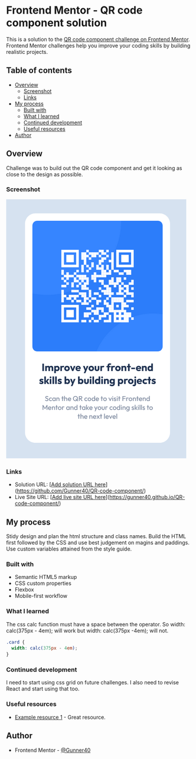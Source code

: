 # Frontend Mentor - QR code component solution

This is a solution to the [QR code component challenge on Frontend Mentor](https://www.frontendmentor.io/challenges/qr-code-component-iux_sIO_H). Frontend Mentor challenges help you improve your coding skills by building realistic projects.

## Table of contents

- [Overview](#overview)
  - [Screenshot](#screenshot)
  - [Links](#links)
- [My process](#my-process)
  - [Built with](#built-with)
  - [What I learned](#what-i-learned)
  - [Continued development](#continued-development)
  - [Useful resources](#useful-resources)
- [Author](#author)

## Overview

Challenge was to build out the QR code component and get it looking as close to the design as possible.

### Screenshot

![](./Screenshot-QR-code-component.png)

### Links

- Solution URL: [[Add solution URL here](https://github.com/Gunner40/QR-code-component/)](https://github.com/Gunner40/QR-code-component/)
- Live Site URL: [[Add live site URL here](https://gunner40.github.io/QR-code-component/)](https://gunner40.github.io/QR-code-component/)

## My process

Stidy design and plan the html structure and class names. Build the HTML first followed by the CSS and use best judgement on magins and paddings. Use custom variables attained from the style guide.

### Built with

- Semantic HTML5 markup
- CSS custom properties
- Flexbox
- Mobile-first workflow

### What I learned

The css calc function must have a space between the operator. So width: calc(375px - 4em); will work but width: calc(375px -4em); will not.

```css
.card {
  width: calc(375px - 4em);
}
```

### Continued development

I need to start using css grid on future challenges. I also need to revise React and start using that too.

### Useful resources

- [Example resource 1](https://www.w3schools.com/) - Great resource.

## Author

- Frontend Mentor - [@Gunner40](https://www.frontendmentor.io/profile/Gunner40)
